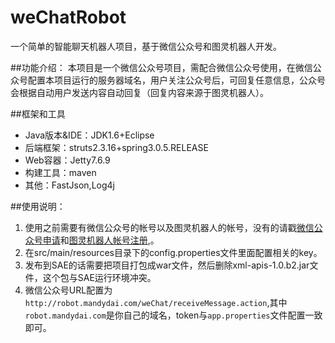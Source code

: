 # weChatRobot
一个简单的智能聊天机器人项目，基于微信公众号和图灵机器人开发。

##功能介绍：
  本项目是一个微信公众号项目，需配合微信公众号使用，在微信公众号配置本项目运行的服务器域名，用户关注公众号后，可回复任意信息，公众号会根据自动用户发送内容自动回复（回复内容来源于图灵机器人）。
  
##框架和工具
+ Java版本&IDE：JDK1.6+Eclipse
+ 后端框架：struts2.3.16+spring3.0.5.RELEASE
+ Web容器：Jetty7.6.9
+ 构建工具：maven
+ 其他：FastJson,Log4j

##使用说明：
1. 使用之前需要有微信公众号的帐号以及图灵机器人的帐号，没有的请戳[微信公众号申请](https://mp.weixin.qq.com/cgi-bin/readtemplate?t=register/step1_tmpl&lang=zh_CN)和[图灵机器人帐号注册](http://tuling123.com/register/email.jhtml),。
2. 在src/main/resources目录下的config.properties文件里面配置相关的key。
3. 发布到SAE的话需要把项目打包成war文件，然后删除xml-apis-1.0.b2.jar文件，这个包与SAE运行环境冲突。
4. 微信公众号URL配置为`http://robot.mandydai.com/weChat/receiveMessage.action`,其中`robot.mandydai.com`是你自己的域名，token与`app.properties`文件配置一致即可。
